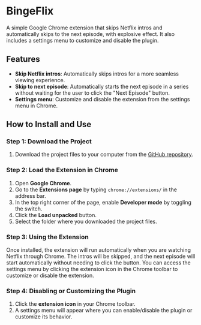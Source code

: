 # BingeFlix

A simple Google Chrome extension that skips Netflix intros and automatically skips to the next episode, with explosive effect. It also includes a settings menu to customize and disable the plugin.

## Features

- **Skip Netflix intros**: Automatically skips intros for a more seamless viewing experience.
- **Skip to next episode**: Automatically starts the next episode in a series without waiting for the user to click the "Next Episode" button.
- **Settings menu**: Customize and disable the extension from the settings menu in Chrome.

## How to Install and Use

### Step 1: Download the Project
1. Download the project files to your computer from the [GitHub repository](#).

### Step 2: Load the Extension in Chrome
1. Open **Google Chrome**.
2. Go to the **Extensions page** by typing `chrome://extensions/` in the address bar.
3. In the top right corner of the page, enable **Developer mode** by toggling the switch.
4. Click the **Load unpacked** button.
5. Select the folder where you downloaded the project files.

### Step 3: Using the Extension
Once installed, the extension will run automatically when you are watching Netflix through Chrome. The intros will be skipped, and the next episode will start automatically without needing to click the button. You can access the settings menu by clicking the extension icon in the Chrome toolbar to customize or disable the extension.

### Step 4: Disabling or Customizing the Plugin
1. Click the **extension icon** in your Chrome toolbar.
2. A settings menu will appear where you can enable/disable the plugin or customize its behavior.
